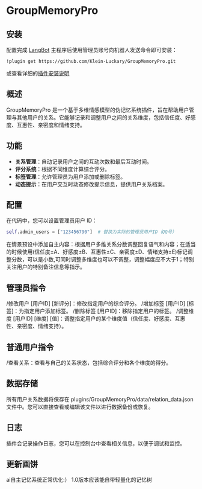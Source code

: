# GroupMemoryPro

<!--
## 插件开发者详阅

### 开始

此仓库是 LangBot 插件模板，您可以直接在 GitHub 仓库中点击右上角的 "Use this template" 以创建你的插件。  
接下来按照以下步骤修改模板代码：

#### 修改模板代码

- 修改此文档顶部插件名称信息
- 将此文档下方的`<插件发布仓库地址>`改为你的插件在 GitHub· 上的地址
- 补充下方的`使用`章节内容
- 修改`main.py`中的`@register`中的插件 名称、描述、版本、作者 等信息
- 修改`main.py`中的`MyPlugin`类名为你的插件类名
- 将插件所需依赖库写到`requirements.txt`中
- 根据[插件开发教程](https://docs.langbot.app/plugin/dev/tutor.html)编写插件代码
- 删除 README.md 中的注释内容


#### 发布插件

推荐将插件上传到 GitHub 代码仓库，以便用户通过下方方式安装。   
欢迎[提issue](https://github.com/RockChinQ/LangBot/issues/new?assignees=&labels=%E7%8B%AC%E7%AB%8B%E6%8F%92%E4%BB%B6&projects=&template=submit-plugin.yml&title=%5BPlugin%5D%3A+%E8%AF%B7%E6%B1%82%E7%99%BB%E8%AE%B0%E6%96%B0%E6%8F%92%E4%BB%B6)，将您的插件提交到[插件列表](https://github.com/stars/RockChinQ/lists/qchatgpt-%E6%8F%92%E4%BB%B6)

下方是给用户看的内容，按需修改
-->

## 安装

配置完成 [LangBot](https://github.com/RockChinQ/LangBot) 主程序后使用管理员账号向机器人发送命令即可安装：

```
!plugin get https://github.com/Klein-Luckary/GroupMemoryPro.git
```
或查看详细的[插件安装说明](https://docs.langbot.app/plugin/plugin-intro.html#%E6%8F%92%E4%BB%B6%E7%94%A8%E6%B3%95)

## 概述
GroupMemoryPro 是一个基于多维情感模型的伪记忆系统插件，旨在帮助用户管理与其他用户的关系。它能够记录和调整用户之间的关系维度，包括信任度、好感度、互惠性、亲密度和情绪支持。

## 功能
- **关系管理**：自动记录用户之间的互动次数和最后互动时间。
- **评分系统**：根据不同维度计算综合评分。
- **标签管理**：允许管理员为用户添加或删除标签。
- **动态提示**：在用户交互时动态修改提示信息，提供用户关系档案。

## 配置
在代码中，您可以设置管理员用户 ID：
```python
self.admin_users = ["123456790"]  # 替换为实际的管理员用户ID（QQ号）
```
在情景预设中添加自主内容：根据用户多维关系分数调整回复语气和内容；在适当的时候使用(信任度±A、好感度±B、互惠性±C、亲密度±D、情绪支持±E)标记调整分数，可以是小数,可同时调整多维度也可以不调整，调整幅度应不大于1；特别关注用户的特别备注信息等指示。


## 管理员指令
/修改用户 [用户ID] [新评分]：修改指定用户的综合评分。
/增加标签 [用户ID] [标签]：为指定用户添加标签。
/删除标签 [用户ID]：移除指定用户的标签。
/调整维度 [用户ID] [维度] [值]：调整指定用户的某个维度值（信任度、好感度、互惠性、亲密度、情绪支持）。

## 普通用户指令
/查看关系：查看与自己的关系状态，包括综合评分和各个维度的得分。

## 数据存储
所有用户关系数据将保存在 plugins/GroupMemoryPro/data/relation_data.json 文件中。您可以直接查看或编辑该文件以进行数据备份或恢复。

## 日志
插件会记录操作日志，您可以在控制台中查看相关信息，以便于调试和监控。

## 更新画饼
ai自主记忆系统正常优化:） 1.0版本应该能自带轻量化的记忆树

